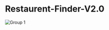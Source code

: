 # Restaurent-Finder-V2.0


![Group 1](https://user-images.githubusercontent.com/50843537/69610365-a8e1ff00-1051-11ea-9656-8b54850caa00.png)
